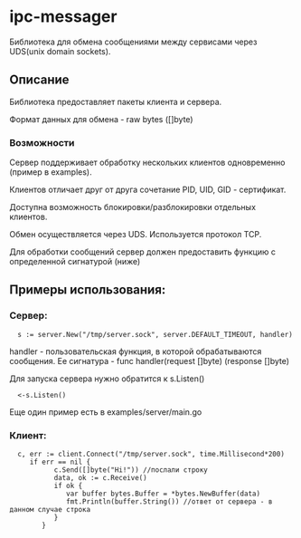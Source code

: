 # ipc-messager
Библиотека для обмена сообщениями между сервисами через UDS(unix domain sockets).
## Описание
Библиотека предоставляет пакеты клиента и сервера.

Формат данных для обмена - raw bytes ([]byte)

### Возможности

Сервер поддерживает обработку нескольких клиентов одновременно (пример в examples).

Клиентов отличает друг от друга сочетание PID, UID, GID - сертификат.

Доступна возможность блокировки/разблокировки отдельных клиентов.

Обмен осуществляется через UDS. Используется протокол TCP.

Для обработки сообщений сервер должен предоставить функцию с определенной сигнатурой (ниже)

## Примеры использования:  

### Сервер:

      s := server.New("/tmp/server.sock", server.DEFAULT_TIMEOUT, handler)

handler - пользовательская функция, в которой обрабатываются сообщения.
Ее сигнатура - func handler(request []byte) (response []byte) 

Для запуска сервера нужно обратится к s.Listen()

      <-s.Listen()
Еще один пример есть в examples/server/main.go

### Клиент:  
      c, err := client.Connect("/tmp/server.sock", time.Millisecond*200)
         if err == nil {
               c.Send([]byte("Hi!")) //послали строку
               data, ok := c.Receive()
               if ok {
                  var buffer bytes.Buffer = *bytes.NewBuffer(data)
                  fmt.Println(buffer.String()) //ответ от сервера - в данном случае строка
               }
            } 
